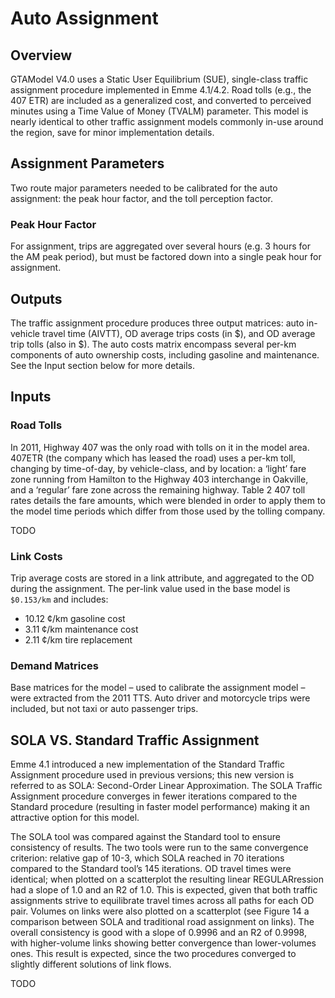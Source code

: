# Auto Assignment

## Overview

GTAModel V4.0 uses a Static User Equilibrium (SUE), single-class traffic assignment procedure implemented in Emme 4.1/4.2. Road tolls (e.g., the 407 ETR) are included as a generalized cost, and converted to perceived minutes using a Time Value of Money (TVALM) parameter. This model is nearly identical to other traffic assignment models commonly in-use around the region, save for minor implementation details. 

## Assignment Parameters

Two route major parameters needed to be calibrated for the auto assignment: the peak hour factor, and the toll perception factor.

### Peak Hour Factor

For assignment, trips are aggregated over several hours (e.g. 3 hours for the AM peak period), but must be factored down into a single peak hour for assignment.

## Outputs

The traffic assignment procedure produces three output matrices: auto in-vehicle travel time (AIVTT), OD average trips costs (in $), and OD average trip tolls (also in $). The auto costs matrix encompass several per-km components of auto ownership costs, including gasoline and maintenance. See the Input section below for more details.

## Inputs

### Road Tolls

In 2011, Highway 407 was the only road with tolls on it in the model area. 407ETR (the company which has leased the road) uses a per-km toll, changing by time-of-day, by vehicle-class, and by location: a ‘light’ fare zone running from Hamilton to the Highway 403 interchange in Oakville, and a ‘regular’ fare zone across the remaining highway.   Table 2 407 toll rates details the fare amounts, which were blended in order to apply them to the model time periods which differ from those used by the tolling company. 

TODO

### Link Costs

Trip average costs are stored in a link attribute, and aggregated to the OD during the assignment. The per-link value used in the base model is `$0.153/km` and includes:

* 10.12 ¢/km gasoline cost
* 3.11 ¢/km maintenance cost
* 2.11 ¢/km tire replacement

### Demand Matrices

Base matrices for the model – used to calibrate the assignment model – were extracted from the 2011 TTS. Auto driver and motorcycle trips were included, but not taxi or auto passenger trips. 

## SOLA VS. Standard Traffic Assignment

Emme 4.1 introduced a new implementation of the Standard Traffic Assignment procedure used in previous versions; this new version is referred to as SOLA: Second-Order Linear Approximation. The SOLA Traffic Assignment procedure converges in fewer iterations compared to the Standard procedure (resulting in faster model performance) making it an attractive option for this model.

The SOLA tool was compared against the Standard tool to ensure consistency of results. The two tools were run to the same convergence criterion: relative gap of 10-3, which SOLA reached in 70 iterations compared to the Standard tool’s 145 iterations. OD travel times were identical; when plotted on a scatterplot the resulting linear REGULARression had a slope of 1.0 and an R2 of 1.0. This is expected, given that both traffic assignments strive to equilibrate travel times across all paths for each OD pair. Volumes on links were also plotted on a scatterplot (see Figure 14 a comparison between SOLA and traditional road assignment on links). The overall consistency is good with a slope of 0.9996 and an R2 of 0.9998, with higher-volume links showing better convergence than lower-volumes ones. This result is expected, since the two procedures converged to slightly different solutions of link flows. 


TODO
